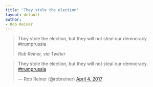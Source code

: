 ```yaml
---
title: 'They stole the election'
layout: default
author:
- Rob Reiner
---
```


> They stole the election, but they will not steal our democracy. #trumprussia
>
> <cite>Rob Reiner, via Twitter</cite>

<blockquote class="twitter-tweet"><p lang="en" dir="ltr">They stole the election, but they will not steal our democracy. <a href="https://twitter.com/hashtag/trumprussia?src=hash&amp;ref_src=twsrc%5Etfw">#trumprussia</a></p>&mdash; Rob Reiner (@robreiner) <a href="https://twitter.com/robreiner/status/849245720918020096?ref_src=twsrc%5Etfw">April 4, 2017</a></blockquote> <script async src="https://platform.twitter.com/widgets.js" charset="utf-8"></script>
